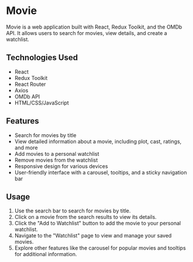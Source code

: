 # Movie

Movie is a web application built with React, Redux Toolkit, and the OMDb API. It allows users to search for movies, view details, and create a watchlist.

## Technologies Used

- React
- Redux Toolkit
- React Router
- Axios
- OMDb API
- HTML/CSS/JavaScript

## Features

- Search for movies by title
- View detailed information about a movie, including plot, cast, ratings, and more
- Add movies to a personal watchlist
- Remove movies from the watchlist
- Responsive design for various devices
- User-friendly interface with a carousel, tooltips, and a sticky navigation bar


## Usage

1. Use the search bar to search for movies by title.
2. Click on a movie from the search results to view its details.
3. Click the "Add to Watchlist" button to add the movie to your personal watchlist.
4. Navigate to the "Watchlist" page to view and manage your saved movies.
5. Explore other features like the carousel for popular movies and tooltips for additional information.



